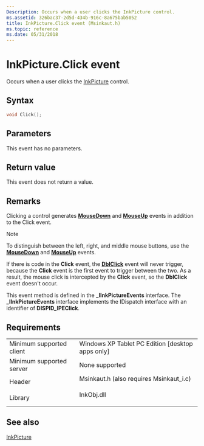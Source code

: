 ```yaml
---
Description: Occurs when a user clicks the InkPicture control.
ms.assetid: 326bac37-2d5d-434b-916c-8a675bab5052
title: InkPicture.Click event (Msinkaut.h)
ms.topic: reference
ms.date: 05/31/2018
---
```


# InkPicture.Click event

Occurs when a user clicks the [InkPicture](inkpicture-control-reference.md) control.

## Syntax


```C++
void Click();
```



## Parameters

This event has no parameters.

## Return value

This event does not return a value.

## Remarks

Clicking a control generates [**MouseDown**](inkpicture-mousedown.md) and [**MouseUp**](inkpicture-mouseup.md) events in addition to the Click event.

> [!Note]  
> To distinguish between the left, right, and middle mouse buttons, use the [**MouseDown**](inkpicture-mousedown.md) and [**MouseUp**](inkpicture-mouseup.md) events.

 

If there is code in the **Click** event, the [**DblClick**](inkpicture-dblclick.md) event will never trigger, because the **Click** event is the first event to trigger between the two. As a result, the mouse click is intercepted by the **Click** event, so the **DblClick** event doesn't occur.

This event method is defined in the **\_IInkPictureEvents** interface. The **\_IInkPictureEvents** interface implements the IDispatch interface with an identifier of **DISPID\_IPEClick**.

## Requirements



|                                     |                                                                                                                     |
|-------------------------------------|---------------------------------------------------------------------------------------------------------------------|
| Minimum supported client<br/> | Windows XP Tablet PC Edition \[desktop apps only\]<br/>                                                       |
| Minimum supported server<br/> | None supported<br/>                                                                                           |
| Header<br/>                   | <dl> <dt>Msinkaut.h (also requires Msinkaut\_i.c)</dt> </dl> |
| Library<br/>                  | <dl> <dt>InkObj.dll</dt> </dl>                               |



## See also

<dl> <dt>

[InkPicture](inkpicture-control-reference.md)
</dt> </dl>

 

 




